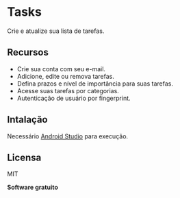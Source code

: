 # Tasks
Crie e atualize sua lista de tarefas.

## Recursos

- Crie sua conta com seu e-mail.
- Adicione, edite ou remova tarefas.
- Defina prazos e nível de importância para suas tarefas.
- Acesse suas tarefas por categorias.
- Autenticação de usuário por fingerprint.

## Intalação

Necessário [Android Studio](https://developer.android.com/studio?hl=pt&gclid=CjwKCAjwj6SEBhAOEiwAvFRuKGGg62fGOQAx3wLurQRp85lB33NmDK5sBIqmfnTenA-eCaAhfY5jnRoCX6oQAvD_BwE&gclsrc=aw.ds) para execução.


## Licensa

MIT

**Software gratuito**
